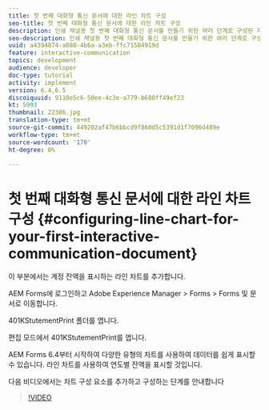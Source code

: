 ```yaml
---
title: 첫 번째 대화형 통신 문서에 대한 라인 차트 구성
seo-title: 첫 번째 대화형 통신 문서에 대한 라인 차트 구성
description: 인쇄 채널용 첫 번째 대화형 통신 문서를 만들기 위한 여러 단계로 구성된 자습서의 8부분입니다. 이 부분에서는 계정 잔액을 표시하는 라인 차트를 추가합니다.
seo-description: 인쇄 채널용 첫 번째 대화형 통신 문서를 만들기 위한 여러 단계로 구성된 자습서의 8부분입니다. 이 부분에서는 계정 잔액을 표시하는 라인 차트를 추가합니다.
uuid: a4394874-a080-4b6a-a3eb-ffc71504919d
feature: interactive-communication
topics: development
audience: developer
doc-type: tutorial
activity: implement
version: 6.4,6.5
discoiquuid: 9110e5c6-50ee-4c3e-a779-b680ff49ef23
kt: 5993
thumbnail: 22386.jpg
translation-type: tm+mt
source-git-commit: 449202af47b6bbcd9f860d5c5391d1f7096d489e
workflow-type: tm+mt
source-wordcount: '170'
ht-degree: 0%

---
```



# 첫 번째 대화형 통신 문서에 대한 라인 차트 구성 {#configuring-line-chart-for-your-first-interactive-communication-document}

이 부분에서는 계정 잔액을 표시하는 라인 차트를 추가합니다.

AEM Forms에 로그인하고 Adobe Experience Manager > Forms > Forms 및 문서로 이동합니다.

401KStutementPrint 폴더를 엽니다.

편집 모드에서 401KStutementPrint를 엽니다.

AEM Forms 6.4부터 시작하여 다양한 유형의 차트를 사용하여 데이터를 쉽게 표시할 수 있습니다. 라인 차트를 사용하여 연도별 잔액을 표시할 것입니다.

다음 비디오에서는 차트 구성 요소를 추가하고 구성하는 단계를 안내합니다

>[!VIDEO](https://video.tv.adobe.com/v/22386/?quality=9&learn=on)

